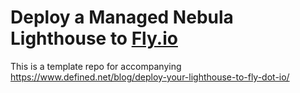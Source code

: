 # Deploy a Managed Nebula Lighthouse to [Fly.io](https://fly.io)

This is a template repo for accompanying https://www.defined.net/blog/deploy-your-lighthouse-to-fly-dot-io/